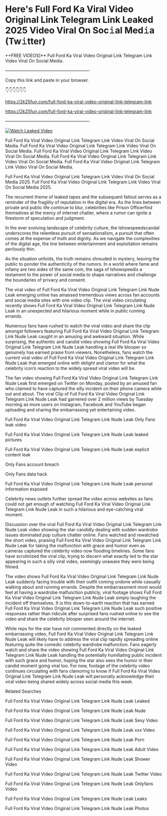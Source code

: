 # Here's Full Ford Ka Viral Video Original Link Telegram Link Leaked 2025 Video Viral On Soc𝚒al Med𝚒a (Tw𝚒tter)

++FREE VIDEOS]** Full Ford Ka Viral Video Original Link Telegram Link Video Viral On Social Media.

———————————————————-

Copy this link and paste in your browser.

👇👇👇👇👇👇

https://2k25fun.com/full-ford-ka-viral-video-original-link-telegram-link

https://2k25fun.com/full-ford-ka-viral-video-original-link-telegram-link

———————————————————-

[![Watch Leaked Video](https://miro.medium.com/v2/resize:fit:828/format:webp/1*cilzJN44JGOrTw9NJCrNHA.gif "Watch Leaked Video")](https://2k25fun.com/full-ford-ka-viral-video-original-link-telegram-link)

Full Ford Ka Viral Video Original Link Telegram Link Video Viral On Social Media. Full Ford Ka Viral Video Original Link Telegram Link Video Viral On Social Media. Full Ford Ka Viral Video Original Link Telegram Link Video Viral On Social Media. Full Ford Ka Viral Video Original Link Telegram Link Video Viral On Social Media. Full Ford Ka Viral Video Original Link Telegram Link Video Viral On Social Media.

Full Ford Ka Viral Video Original Link Telegram Link Video Viral On Social Media 2025. Full Ford Ka Viral Video Original Link Telegram Link Video Viral On Social Media 2025.

The recurrent theme of leaked tapes and the subsequent fallout serves as a reminder of the fragility of reputation in the digital era. As the lines between private and public life continue to blur, celebrities like Prison Officerfind themselves at the mercy of internet chatter, where a rumor can ignite a firestorm of speculation and judgment.

In the ever evolving landscape of celebrity culture, the Ishowspeedscandal underscores the relentless pursuit of sensationalism, a pursuit that often comes at the expense of truth and dignity. As we navigate the complexities of the digital age, the line between entertainment and exploitation remains perilously thin.

As the situation unfolds, the truth remains shrouded in mystery, leaving the public to ponder the authenticity of the rumors. In a world where fame and infamy are two sides of the same coin, the saga of Ishowspeedis a testament to the power of social media to shape narratives and challenge the boundaries of privacy and consent.

The viral video of Full Ford Ka Viral Video Original Link Telegram Link Nude Leak emerging online has amassed tremendous views across fan accounts and social media sites with one video clip. The viral video circulating recently shows Full Ford Ka Viral Video Original Link Telegram Link Nude Leak in an unexpected and hilarious moment while in public running errands.

Numerous fans have rushed to watch the viral video and share the clip amongst followers featuring Full Ford Ka Viral Video Original Link Telegram Link Nude Leak caught in an amusing and awkward situation. While surprising, the authentic and candid video showing Full Ford Ka Viral Video Original Link Telegram Link Nude Leak handling a real life blooper so genuinely has earned praise from viewers. Nonetheless, fans watch the current viral video of Full Ford Ka Viral Video Original Link Telegram Link Nude Leak that emerged online with delight and clamor for what the celebrity icon’s reaction to the widely spread viral video will be.

The fan video showing Full Ford Ka Viral Video Original Link Telegram Link Nude Leak first emerged on Twitter on Monday, posted by an amused fan who claimed to have captured the silly incident on their phone camera while out and about. The viral Clip of Full Ford Ka Viral Video Original Link Telegram Link Nude Leak had garnered over 2 million views by Tuesday morning as more users on Instagram, Facebook and YouTube began uploading and sharing the embarrassing yet entertaining video.

Full Ford Ka Viral Video Original Link Telegram Link Nude Leak Only Fans leak video

Full Ford Ka Viral Video Original Link Telegram Link Nude Leak leaked pictures

Full Ford Ka Viral Video Original Link Telegram Link Nude Leak explicit content leak

Only Fans account breach

Only Fans data hack

Full Ford Ka Viral Video Original Link Telegram Link Nude Leak personal information exposed

Celebrity news outlets further spread the video across websites as fans could not get enough of watching Full Ford Ka Viral Video Original Link Telegram Link Nude Leak in such a hilarious and eye-catching viral moment.

Discussion over the viral Full Ford Ka Viral Video Original Link Telegram Link Nude Leak video showing the star candidly dealing with sudden wardrobe issues dominated pop culture chatter online. Fans watched and rewatched the short video, praising Full Ford Ka Viral Video Original Link Telegram Link Nude Leak for taking the malfunction with grace and humor even as cameras captured the celebrity video now flooding timelines. Some fans have scrutinized the viral clip, trying to discern what exactly led to the star appearing in such a silly viral video, seemingly unaware they were being filmed.

The video shows Full Ford Ka Viral Video Original Link Telegram Link Nude Leak suddenly facing trouble with their outfit coming undone while casually walking about and running errands. Despite the embarrassment most would feel at having a wardrobe malfunction publicly, viral footage shows Full Ford Ka Viral Video Original Link Telegram Link Nude Leak simply laughing the incident off themselves. It is this down-to-earth reaction that has earned Full Ford Ka Viral Video Original Link Telegram Link Nude Leak such positive responses rather than ridicule after surprised fans rushed online to see the video and share the celebrity blooper seen around the internet.

While reps for the star have not commented directly on the leaked embarrassing video, Full Ford Ka Viral Video Original Link Telegram Link Nude Leak will likely have to address the viral clip rapidly spreading online featuring quite the comedic celebrity wardrobe malfunction. Fans eagerly watch and share the video showing Full Ford Ka Viral Video Original Link Telegram Link Nude Leak handling the potentially humiliating public incident with such grace and humor, hoping the star also sees the humor in their candid moment going viral too. For now, footage of the celebrity video continues circulating with fans clamoring to know if Full Ford Ka Viral Video Original Link Telegram Link Nude Leak will personally acknowledge their viral video being shared widely across social media this week.

Related Searches

Full Ford Ka Viral Video Original Link Telegram Link Nude Leak Leaked

Full Ford Ka Viral Video Original Link Telegram Link Nude Leak Nude

Full Ford Ka Viral Video Original Link Telegram Link Nude Leak Sexy Video

Full Ford Ka Viral Video Original Link Telegram Link Nude Leak xxx Video

Full Ford Ka Viral Video Original Link Telegram Link Nude Leak Porn

Full Ford Ka Viral Video Original Link Telegram Link Nude Leak Adult Video

Full Ford Ka Viral Video Original Link Telegram Link Nude Leak Shower Video

Full Ford Ka Viral Video Original Link Telegram Link Nude Leak Twitter Video

Full Ford Ka Viral Video Original Link Telegram Link Nude Leak Onlyfans Video

Full Ford Ka Viral Video Original Link Telegram Link Nude Leak Leaks

Full Ford Ka Viral Video Original Link Telegram Link Nude Leak Photos